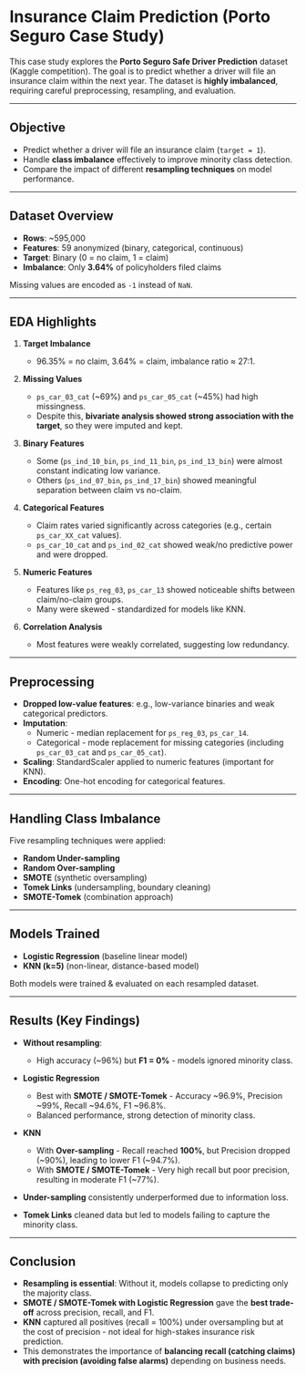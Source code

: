 # Insurance Claim Prediction (Porto Seguro Case Study)

This case study explores the **Porto Seguro Safe Driver Prediction** dataset (Kaggle competition). The goal is to predict whether a driver will file an insurance claim within the next year. The dataset is **highly imbalanced**, requiring careful preprocessing, resampling, and evaluation.

---

## Objective
- Predict whether a driver will file an insurance claim (`target = 1`).  
- Handle **class imbalance** effectively to improve minority class detection.  
- Compare the impact of different **resampling techniques** on model performance.  

---

## Dataset Overview
- **Rows**: ~595,000  
- **Features**: 59 anonymized (binary, categorical, continuous)  
- **Target**: Binary (0 = no claim, 1 = claim)  
- **Imbalance**: Only **3.64%** of policyholders filed claims  

Missing values are encoded as `-1` instead of `NaN`.  

---

##  EDA Highlights

1. **Target Imbalance**  
   - 96.35% = no claim, 3.64% = claim, imbalance ratio ≈ 27:1.  

2. **Missing Values**  
   - `ps_car_03_cat` (~69%) and `ps_car_05_cat` (~45%) had high missingness.  
   - Despite this, **bivariate analysis showed strong association with the target**, so they were imputed and kept.  

3. **Binary Features**  
   - Some (`ps_ind_10_bin`, `ps_ind_11_bin`, `ps_ind_13_bin`) were almost constant indicating low variance.  
   - Others (`ps_ind_07_bin`, `ps_ind_17_bin`) showed meaningful separation between claim vs no-claim.  

4. **Categorical Features**  
   - Claim rates varied significantly across categories (e.g., certain `ps_car_XX_cat` values).  
   - `ps_car_10_cat` and `ps_ind_02_cat` showed weak/no predictive power and were dropped.  

5. **Numeric Features**  
   - Features like `ps_reg_03`, `ps_car_13` showed noticeable shifts between claim/no-claim groups.  
   - Many were skewed - standardized for models like KNN.  

6. **Correlation Analysis**  
   - Most features were weakly correlated, suggesting low redundancy.  

---

## Preprocessing
- **Dropped low-value features**: e.g., low-variance binaries and weak categorical predictors.  
- **Imputation**:  
  - Numeric - median replacement for `ps_reg_03`, `ps_car_14`.  
  - Categorical - mode replacement for missing categories (including `ps_car_03_cat` and `ps_car_05_cat`).  
- **Scaling**: StandardScaler applied to numeric features (important for KNN).  
- **Encoding**: One-hot encoding for categorical features.  

---

## Handling Class Imbalance
Five resampling techniques were applied:  
- **Random Under-sampling**  
- **Random Over-sampling**  
- **SMOTE** (synthetic oversampling)  
- **Tomek Links** (undersampling, boundary cleaning)  
- **SMOTE-Tomek** (combination approach)  

---

## Models Trained
- **Logistic Regression** (baseline linear model)  
- **KNN (k=5)** (non-linear, distance-based model)  

Both models were trained & evaluated on each resampled dataset.  

---

## Results (Key Findings)

- **Without resampling**:  
  - High accuracy (~96%) but **F1 = 0%** - models ignored minority class.  

- **Logistic Regression**  
  - Best with **SMOTE / SMOTE-Tomek** - Accuracy ~96.9%, Precision ~99%, Recall ~94.6%, F1 ~96.8%.  
  - Balanced performance, strong detection of minority class.  

- **KNN**  
  - With **Over-sampling** - Recall reached **100%**, but Precision dropped (~90%), leading to lower F1 (~94.7%).  
  - With **SMOTE / SMOTE-Tomek** - Very high recall but poor precision, resulting in moderate F1 (~77%).  

- **Under-sampling** consistently underperformed due to information loss.  
- **Tomek Links** cleaned data but led to models failing to capture the minority class.  

---

## Conclusion
- **Resampling is essential**: Without it, models collapse to predicting only the majority class.  
- **SMOTE / SMOTE-Tomek with Logistic Regression** gave the **best trade-off** across precision, recall, and F1.  
- **KNN** captured all positives (recall = 100%) under oversampling but at the cost of precision - not ideal for high-stakes insurance risk prediction.  
- This demonstrates the importance of **balancing recall (catching claims) with precision (avoiding false alarms)** depending on business needs.  
